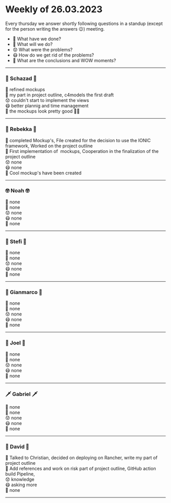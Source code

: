 # Weekly of 26.03.2023

Every thursday we answer shortly following questions in a standup (except for the person writing the answers 😉) meeting.
* 📜 What have we done?
* 🔮 What will we do?
* 😟 What were the problems?
* 😷 How do we get rid of the problems?
* 🤯 What are the conclusions and WOW moments?

<hr>

### 🦅 Schazad 🦅
📜 refined mockups </br>
🔮 my part in project outline, c4models the first draft </br>
😟 couldn't start to implement the views </br>
😷 better plannig and time management </br>
🤯 the mockups look pretty good 💩🙌 </br>

<hr>

### 🦁 Rebekka 🦁
📜 completed Mockup's, File created for the decision to use the IONIC framework, Worked on the project outline </br>
🔮 First implementation of  mockups, Cooperation in the finalization of the project outline </br>
😟 none </br>
😷 none </br>
🤯 Cool mockup's have been created </br>

<hr>

### 🤓 Noah 🤓
📜 none </br>
🔮 none </br>
😟 none </br>
😷 none </br>
🤯 none </br>

<hr>

### 🌚 Stefi 🌚
📜 none </br>
🔮 none </br>
😟 none </br>
😷 none </br>
🤯 none </br>

<hr>

### 🐻 Gianmarco 🐻
📜 none </br>
🔮 none </br>
😟 none </br>
😷 none </br>
🤯 none </br>

<hr>

### 🤩 Joel 🤩
📜 none </br>
🔮 none </br>
😟 none </br>
😷 none </br>
🤯 none </br>

<hr>

### 🗡️ Gabriel 🗡️
📜 none </br>
🔮 none </br>
😟 none </br>
😷 none </br>
🤯 none </br>

<hr>

### 🦍 David 🦍
📜 Talked to Christian, decided on deploying on Rancher, write my part of project outline</br>
🔮 Add references and work on risk part of project outline, GitHub action build Pipeline, </br>
😟 knowledge </br>
😷 asking more </br>
🤯 none </br>

<hr>
